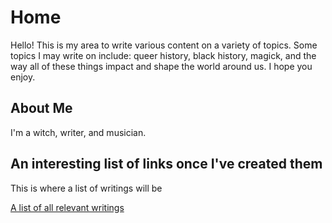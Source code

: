 # Home

Hello! This is my area to write various content on a variety of topics. Some topics I may write on include: queer history, black history, magick, and the way all of these things impact and shape the world around us. I hope you enjoy.

 ## About Me
 
 I'm a witch, writer, and musician. 
 
 ## An interesting list of links once I've created them
 
 This is where a list of writings will be

[A list of all relevant writings](Writings.md)
